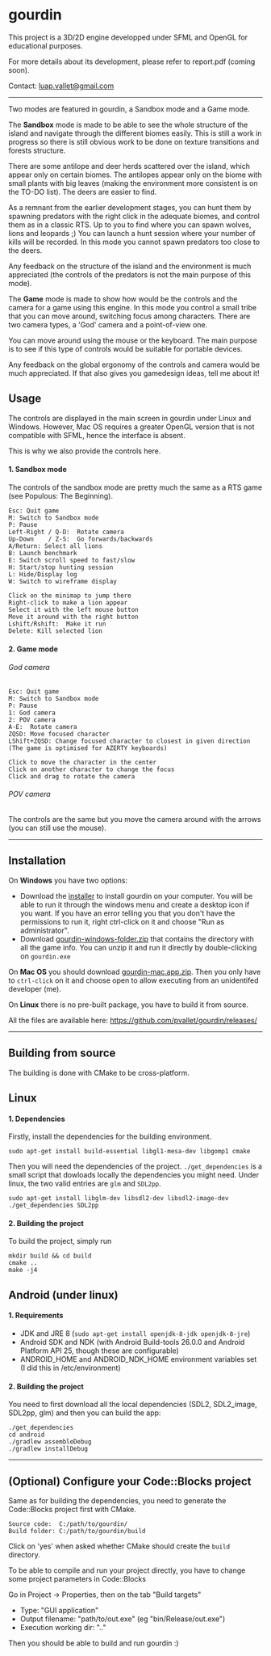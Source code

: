 # gourdin

This project is a 3D/2D engine developped under SFML and OpenGL for educational
purposes.

For more details about its development, please refer to report.pdf (coming soon).

Contact: <luap.vallet@gmail.com>

---

Two modes are featured in gourdin, a Sandbox mode and a Game mode.

The **Sandbox** mode is made to be able to see the whole structure of the island and navigate through the different biomes easily. This is still a work in progress so there is still obvious work to be done on texture transitions and forests structure.

There are some antilope and deer herds scattered over the island, which appear only on certain biomes. The antilopes appear only on the biome with small plants with big leaves (making the environment more consistent is on the TO-DO list). The deers are easier to find.

As a remnant from the earlier development stages, you can hunt them by spawning predators with the right click in the adequate biomes, and control them as in a classic RTS. Up to you to find where you can spawn wolves, lions and leopards ;) You can launch a hunt session where your number of kills will be recorded. In this mode you cannot spawn predators too close to the deers.

Any feedback on the structure of the island and the environment is much appreciated (the controls of the predators is not the main purpose of this mode).

The **Game** mode is made to show how would be the controls and the camera for a game using this engine. In this mode you control a small tribe that you can move around, switching focus among characters. There are two camera types, a 'God' camera and a point-of-view one.

You can move around using the mouse or the keyboard. The main purpose is to see if this type of controls would be suitable for portable devices.

Any feedback on the global ergonomy of the controls and camera would be much appreciated. If that also gives you gamedesign ideas, tell me about it!

## Usage

The controls are displayed in the main screen in gourdin under Linux and Windows. However, Mac OS requires a greater OpenGL version that is not compatible with SFML, hence the interface is absent.

This is why we also provide the controls here.

#### 1. Sandbox mode
The controls of the sandbox mode are pretty much the same as a RTS game (see Populous: The Beginning).

```
Esc: Quit game
M: Switch to Sandbox mode
P: Pause
Left-Right / Q-D:  Rotate camera
Up-Down    / Z-S:  Go forwards/backwards
A/Return: Select all lions
B: Launch benchmark
E: Switch scroll speed to fast/slow
H: Start/stop hunting session
L: Hide/Display log
W: Switch to wireframe display

Click on the minimap to jump there
Right-click to make a lion appear
Select it with the left mouse button
Move it around with the right button
Lshift/Rshift:  Make it run
Delete: Kill selected lion
```

#### 2. Game mode

###### God camera
```
Esc: Quit game
M: Switch to Sandbox mode
P: Pause
1: God camera
2: POV camera
A-E:  Rotate camera
ZQSD: Move focused character
LShift+ZQSD: Change focused character to closest in given direction
(The game is optimised for AZERTY keyboards)

Click to move the character in the center
Click on another character to change the focus
Click and drag to rotate the camera
```

###### POV camera
The controls are the same but you move the camera around with the arrows (you can still use the mouse).

---

## Installation

On **Windows** you have two options:
* Download the [installer](https://github.com/pvallet/gourdin/releases/download/v0.1.0/gourdin-windows-setup_0.1.0.exe) to install gourdin on your computer. You will be able to run it through the windows menu and create a desktop icon if you want. If you have an error telling you that you don't have the permissions to run it, right ctrl-click on it and choose "Run as administrator".
* Download [gourdin-windows-folder.zip](https://github.com/pvallet/gourdin/releases/download/v0.1.0/gourdin-windows-folder_0.1.0.zip) that contains the directory with all the game info. You can unzip it and run it directly by double-clicking on `gourdin.exe`

On **Mac OS** you should download [gourdin-mac.app.zip](https://github.com/pvallet/gourdin/releases/download/v0.1.0-rc/gourdin-mac.app.zip). Then you only have to `ctrl-click` on it and choose open to allow executing from an unidentifed developer (me).

On **Linux** there is no pre-built package, you have to build it from source.

All the files are available here: https://github.com/pvallet/gourdin/releases/

---

## Building from source

The building is done with CMake to be cross-platform.

## Linux

#### 1. Dependencies

Firstly, install the dependencies for the building environment.
```
sudo apt-get install build-essential libgl1-mesa-dev libgomp1 cmake
```
Then you will need the dependencies of the project. `./get_dependencies` is a small script that dowloads locally the dependencies you might need. Under linux, the two valid entries are `glm` and `SDL2pp`.
```
sudo apt-get install libglm-dev libsdl2-dev libsdl2-image-dev
./get_dependencies SDL2pp
```

#### 2. Building the project

To build the project, simply run
```
mkdir build && cd build
cmake ..
make -j4
```

## Android (under linux)

#### 1. Requirements

- JDK and JRE 8 (`sudo apt-get install openjdk-8-jdk openjdk-8-jre`)
- Android SDK and NDK (with Android Build-tools 26.0.0 and Android Platform API 25, though these are configurable)
- ANDROID_HOME and ANDROID_NDK_HOME environment variables set (I did this in /etc/environment)

#### 2. Building the project

You need to first download all the local dependencies (SDL2, SDL2_image, SDL2pp, glm) and then you can build the app:
```
./get_dependencies
cd android
./gradlew assembleDebug
./gradlew installDebug
```
---

## (Optional) Configure your Code::Blocks project

Same as for building the dependencies, you need to generate the Code::Blocks project first with CMake.

```
Source code:  C:/path/to/gourdin/
Build folder: C:/path/to/gourdin/build
```

Click on 'yes' when asked whether CMake should create the `build` directory.

To be able to compile and run your project directly, you have to change some project parameters in Code::Blocks

Go in Project -> Properties, then on the tab "Build targets"

* Type: "GUI application"
* Output filename: "path/to/out.exe" (eg "bin/Release/out.exe")
* Execution working dir: "\.\."

Then you should be able to build and run gourdin :)
